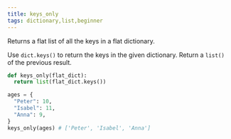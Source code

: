```yaml
---
title: keys_only
tags: dictionary,list,beginner
---
```


Returns a flat list of all the keys in a flat dictionary.

Use `dict.keys()` to return the keys in the given dictionary.
Return a `list()` of the previous result.

```py
def keys_only(flat_dict):
  return list(flat_dict.keys())
```

```py
ages = {
  "Peter": 10,
  "Isabel": 11,
  "Anna": 9,
}
keys_only(ages) # ['Peter', 'Isabel', 'Anna']
```